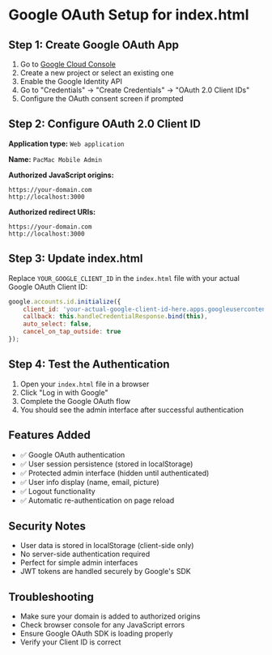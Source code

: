 # Google OAuth Setup for index.html

## Step 1: Create Google OAuth App

1. Go to [Google Cloud Console](https://console.cloud.google.com/)
2. Create a new project or select an existing one
3. Enable the Google Identity API
4. Go to "Credentials" → "Create Credentials" → "OAuth 2.0 Client IDs"
5. Configure the OAuth consent screen if prompted

## Step 2: Configure OAuth 2.0 Client ID

**Application type:** `Web application`

**Name:** `PacMac Mobile Admin`

**Authorized JavaScript origins:**
```
https://your-domain.com
http://localhost:3000
```

**Authorized redirect URIs:**
```
https://your-domain.com
http://localhost:3000
```

## Step 3: Update index.html

Replace `YOUR_GOOGLE_CLIENT_ID` in the `index.html` file with your actual Google OAuth Client ID:

```javascript
google.accounts.id.initialize({
    client_id: 'your-actual-google-client-id-here.apps.googleusercontent.com',
    callback: this.handleCredentialResponse.bind(this),
    auto_select: false,
    cancel_on_tap_outside: true
});
```

## Step 4: Test the Authentication

1. Open your `index.html` file in a browser
2. Click "Log in with Google"
3. Complete the Google OAuth flow
4. You should see the admin interface after successful authentication

## Features Added

- ✅ Google OAuth authentication
- ✅ User session persistence (stored in localStorage)
- ✅ Protected admin interface (hidden until authenticated)
- ✅ User info display (name, email, picture)
- ✅ Logout functionality
- ✅ Automatic re-authentication on page reload

## Security Notes

- User data is stored in localStorage (client-side only)
- No server-side authentication required
- Perfect for simple admin interfaces
- JWT tokens are handled securely by Google's SDK

## Troubleshooting

- Make sure your domain is added to authorized origins
- Check browser console for any JavaScript errors
- Ensure Google OAuth SDK is loading properly
- Verify your Client ID is correct
